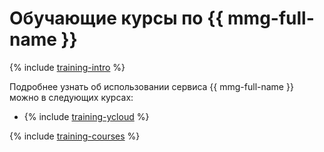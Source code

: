 # Обучающие курсы по {{ mmg-full-name }}

{% include [training-intro](../_includes/training/training-intro.md) %}

Подробнее узнать об использовании сервиса {{ mmg-full-name }} можно в следующих курсах:
* {% include [training-ycloud](../_includes/training/training-csi.md) %}

{% include [training-courses](../_includes/training/training-courses.md) %}